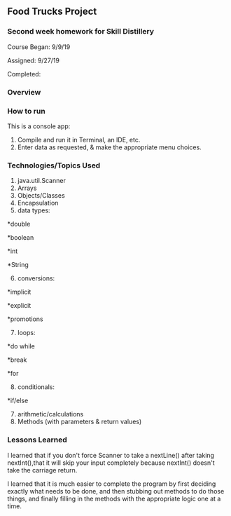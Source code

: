 ## Food Trucks Project

### Second week homework for Skill Distillery
Course Began: 9/9/19

Assigned: 9/27/19

Completed:


### Overview


### How to run
This is a console app:
1. Compile and run it in Terminal, an IDE, etc.
2. Enter data as requested, & make the appropriate menu choices.

### Technologies/Topics Used
1. java.util.Scanner
2. Arrays
3. Objects/Classes
4. Encapsulation
5. data types:

  *double

  *boolean

  *int

  *String

6. conversions:

  *implicit

  *explicit

  *promotions

7. loops:

  *do while

  *break

  *for

8. conditionals:

  *if/else

7. arithmetic/calculations
8. Methods (with parameters & return values)

### Lessons Learned
I learned that if you don't force Scanner to take a nextLine() after taking nextInt(),that it will skip your input completely because nextInt() doesn't take the carriage return.

I learned that it is much easier to complete the program by first deciding exactly what needs to be done, and then stubbing out methods to do those things, and finally filling in the methods with the appropriate logic one at a time.

